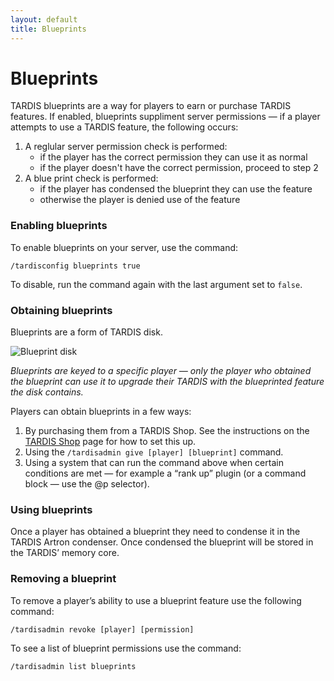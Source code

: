 ```yaml
---
layout: default
title: Blueprints
---
```


# Blueprints

TARDIS blueprints are a way for players to earn or purchase TARDIS features.
If enabled, blueprints suppliment server permissions &mdash; if a player attempts
to use a TARDIS feature, the following occurs:

1. A reglular server permission check is performed:
    * if the player has the correct permission they can use it as normal
    * if the player doesn't have the correct permission, proceed to step 2
2. A blue print check is performed:
    * if the player has condensed the blueprint they can use the feature
    * otherwise the player is denied use of the feature

### Enabling blueprints

To enable blueprints on your server, use the command:

    /tardisconfig blueprints true

To disable, run the command again with the last argument set to `false`.

### Obtaining blueprints

Blueprints are a form of TARDIS disk.

![Blueprint disk](images/docs/blueprint_disk.png)

_Blueprints are keyed to a specific player &mdash; only the player who obtained
the blueprint can use it to upgrade their TARDIS with the blueprinted feature
the disk contains._

Players can obtain blueprints in a few ways:

1. By purchasing them from a TARDIS Shop. See the instructions on the
   [TARDIS Shop](tardis-shop.html) page for how to set this up.
2. Using the `/tardisadmin give [player] [blueprint]` command.
3. Using a system that can run the command above when certain conditions are met
   &mdash; for example a &ldquo;rank up&rdquo; plugin (or a command block &mdash; use the @p selector).

### Using blueprints

Once a player has obtained a blueprint they need to condense it in the TARDIS
Artron condenser. Once condensed the blueprint will be stored in the TARDIS&rsquo;
memory core.

### Removing a blueprint

To remove a player&rsquo;s ability to use a blueprint feature use the following command:

    /tardisadmin revoke [player] [permission]

To see a list of blueprint permissions use the command:

    /tardisadmin list blueprints
